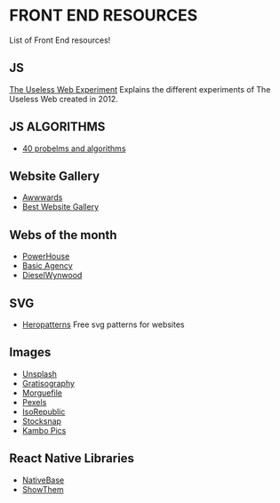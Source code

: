 # FRONT END RESOURCES

List of Front End resources!


## JS 

[The Useless Web Experiment](http://tholman.com/) 
Explains the different experiments of The Useless Web created in 2012.

## JS ALGORITHMS

- [40 probelms and algorithms](https://medium.com/siliconwat/algorithms-in-javascript-b0bed68f4038)

## Website Gallery

- [Awwwards](https://www.awwwards.com/)
- [Best Website Gallery](https://bestwebsite.gallery/)


## Webs of the month

- [PowerHouse](https://www.powerhouse-company.com/)
- [Basic Agency](https://basicagency.com/)
- [DieselWynwood](https://dieselwynwood.miami/)

## SVG 
- [Heropatterns](http://www.heropatterns.com/)
Free svg patterns for websites

## Images

- [Unsplash](https://unsplash.com/)
- [Gratisography](https://gratisography.com/)
- [Morguefile](https://morguefile.com/)
- [Pexels](https://www.pexels.com/)
- [IsoRepublic](https://isorepublic.com/)
- [Stocksnap](https://stocksnap.io/)
- [Kambo Pics](https://kaboompics.com/#)

## React Native Libraries

- [NativeBase](https://docs.nativebase.io/)
- [ShowThem](https://shoutem.github.io/)
